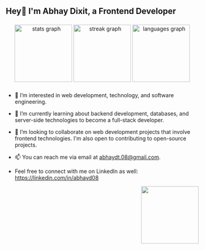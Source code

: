 <h2 align="left">Hey👋 I'm Abhay Dixit, a Frontend Developer</h2>

###

<div align="center">
  <img src="https://github-readme-stats.vercel.app/api?username=abhayd08&hide_title=false&hide_rank=false&show_icons=true&include_all_commits=true&count_private=true&disable_animations=false&theme=blue-green&locale=en&hide_border=true&custom_title=Stats" height="150" alt="stats graph"  />
  <img src="https://streak-stats.demolab.com?user=abhayd08&locale=en&mode=daily&theme=blue-green&hide_border=true&border_radius=10" height="150" alt="streak graph"  />
  <img src="https://github-readme-stats.vercel.app/api/top-langs?username=abhayd08&locale=en&hide_title=false&layout=compact&card_width=320&langs_count=5&theme=blue-green&hide_border=true&custom_title=Most%20used%20languages" height="150" alt="languages graph"  />
</div>

###


- 👀 I’m interested in web development, technology, and software engineering.
  
- 🌱 I’m currently learning about backend development, databases, and server-side technologies to become a full-stack developer.
  
- 💞️ I’m looking to collaborate on web development projects that involve frontend technologies. I'm also open to contributing to open-source projects.
  
- 📫 You can reach me via email at abhaydt.08@gmail.com.
  
- Feel free to connect with me on LinkedIn as well: https://linkedin.com/in/abhayd08
  

<img align="right" height="150" src="https://www.abhaydixit.in/assets/favicon-2.png"  />

###

